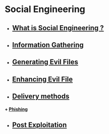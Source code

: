 # Social Engineering

* ##  [ What is Social Engineering ?](https://github.com/sarathlalup/Cyber-security/blob/master/Social%20Engineering%20Attacks/What%20is%20Social%20Engineering/README.md )
* ##  [  Information Gathering](https://github.com/sarathlalup/Cyber-security/blob/master/Social%20Engineering%20Attacks/Information%20Gathering/README.md )
* ##  [  Generating Evil Files](https://github.com/sarathlalup/Cyber-security/blob/master/Social%20Engineering%20Attacks/Generating%20Evil%20Files/README.md )
* ##  [ Enhancing Evil File](https://github.com/sarathlalup/Cyber-security/blob/master/Social%20Engineering%20Attacks/Enhancing%20Evil%20File/README.md )
* ##  [  Delivery methods](https://github.com/sarathlalup/Cyber-security/blob/master/Social%20Engineering%20Attacks/Delivery%20methods/README.md )
 #### + [     Phishing](https://github.com/sarathlalup/Cyber-security/blob/master/Social%20Engineering%20Attacks/Phishing/README.md )
* ##  [ Post Exploitation](https://github.com/sarathlalup/Cyber-security/blob/master/Social%20Engineering%20Attacks/Post%20Exploitation/README.md )

